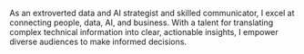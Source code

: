 As an extroverted data and AI strategist and skilled communicator, I excel at connecting people, data, AI, and business. With a talent for translating complex technical information into clear, actionable insights, I empower diverse audiences to make informed decisions.

<!---
thomascowart/thomascowart is a ✨ special ✨ repository because its `README.md` (this file) appears on your GitHub profile.
You can click the Preview link to take a look at your changes.
--->
